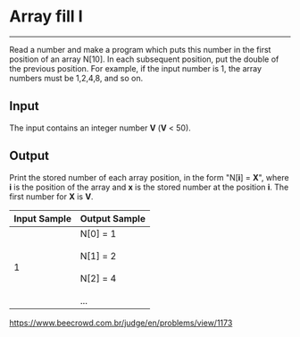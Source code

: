 # Array fill I

---

Read a number and make a program which puts this number in the first position of an array N[10]. In each subsequent position, put the double of the previous position. For example, if the input number is 1, the array numbers ​​must be 1,2,4,8, and so on.

## Input

The input contains an integer number **V** (**V** < 50).

## Output

Print the stored number of each array position, in the form "N[**i**] = **X**", where **i** is the position of the array and **x** is the stored number at the position **i**. The first number for **X** is **V**.

| Input Sample | Output Sample                                       |
| ------------ | --------------------------------------------------- |
| 1            | N[0] = 1<br><br>N[1] = 2<br><br>N[2] = 4<br><br>... |

https://www.beecrowd.com.br/judge/en/problems/view/1173
